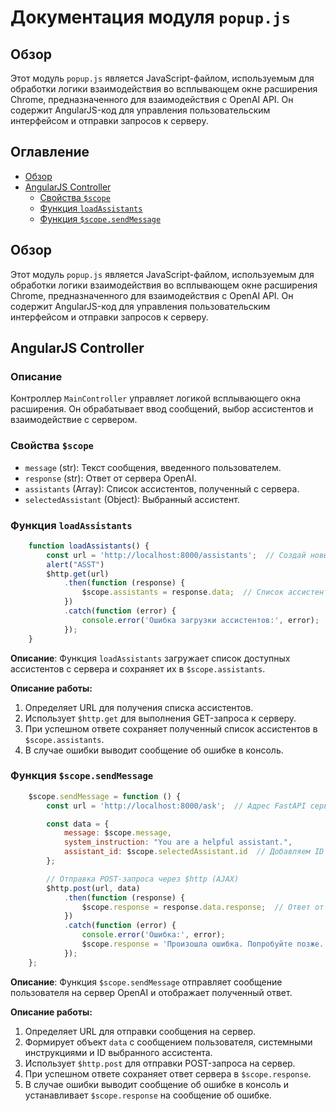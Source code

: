 # Документация модуля `popup.js`

## Обзор

Этот модуль `popup.js` является JavaScript-файлом, используемым для обработки логики взаимодействия во всплывающем окне расширения Chrome, предназначенного для взаимодействия с OpenAI API. Он содержит AngularJS-код для управления пользовательским интерфейсом и отправки запросов к серверу.

## Оглавление

-   [Обзор](#обзор)
-   [AngularJS Controller](#angularjs-controller)
    -   [Свойства `$scope`](#свойства-scope)
    -   [Функция `loadAssistants`](#функция-loadassistants)
    -   [Функция `$scope.sendMessage`](#функция-scopemessagesend)

## Обзор

Этот модуль `popup.js` является JavaScript-файлом, используемым для обработки логики взаимодействия во всплывающем окне расширения Chrome, предназначенного для взаимодействия с OpenAI API. Он содержит AngularJS-код для управления пользовательским интерфейсом и отправки запросов к серверу.

## AngularJS Controller

### Описание

Контроллер `MainController` управляет логикой всплывающего окна расширения. Он обрабатывает ввод сообщений, выбор ассистентов и взаимодействие с сервером.

### Свойства `$scope`

-   `message` (str): Текст сообщения, введенного пользователем.
-   `response` (str): Ответ от сервера OpenAI.
-   `assistants` (Array): Список ассистентов, полученный с сервера.
-   `selectedAssistant` (Object): Выбранный ассистент.

### Функция `loadAssistants`

```javascript
    function loadAssistants() {
        const url = 'http://localhost:8000/assistants';  // Создай новый endpoint для получения списка ассистентов
        alert("ASST")
        $http.get(url)
            .then(function (response) {
                $scope.assistants = response.data;  // Список ассистентов
            })
            .catch(function (error) {
                console.error('Ошибка загрузки ассистентов:', error);
            });
    }
```

**Описание**: Функция `loadAssistants` загружает список доступных ассистентов с сервера и сохраняет их в `$scope.assistants`.

**Описание работы:**

1.  Определяет URL для получения списка ассистентов.
2.  Использует `$http.get` для выполнения GET-запроса к серверу.
3.  При успешном ответе сохраняет полученный список ассистентов в `$scope.assistants`.
4.  В случае ошибки выводит сообщение об ошибке в консоль.

### Функция `$scope.sendMessage`

```javascript
    $scope.sendMessage = function () {
        const url = 'http://localhost:8000/ask';  // Адрес FastAPI сервера

        const data = {
            message: $scope.message,
            system_instruction: "You are a helpful assistant.",
            assistant_id: $scope.selectedAssistant.id  // Добавляем ID ассистента
        };

        // Отправка POST-запроса через $http (AJAX)
        $http.post(url, data)
            .then(function (response) {
                $scope.response = response.data.response;  // Ответ от сервера
            })
            .catch(function (error) {
                console.error('Ошибка:', error);
                $scope.response = 'Произошла ошибка. Попробуйте позже.';
            });
    };
```

**Описание**: Функция `$scope.sendMessage` отправляет сообщение пользователя на сервер OpenAI и отображает полученный ответ.

**Описание работы:**

1.  Определяет URL для отправки сообщения на сервер.
2.  Формирует объект `data` с сообщением пользователя, системными инструкциями и ID выбранного ассистента.
3.  Использует `$http.post` для отправки POST-запроса на сервер.
4.  При успешном ответе сохраняет ответ сервера в `$scope.response`.
5.  В случае ошибки выводит сообщение об ошибке в консоль и устанавливает `$scope.response` на сообщение об ошибке.